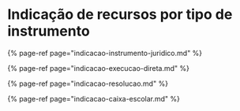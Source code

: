 # Indicação de recursos por tipo de instrumento

{% page-ref page="indicacao-instrumento-juridico.md" %}

{% page-ref page="indicacao-execucao-direta.md" %}

{% page-ref page="indicacao-resolucao.md" %}

{% page-ref page="indicacao-caixa-escolar.md" %}



